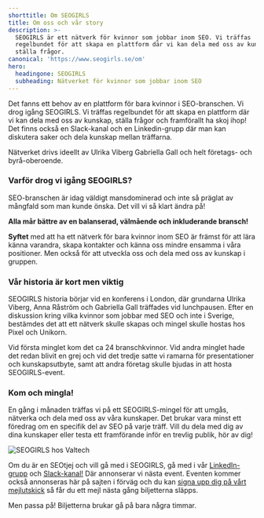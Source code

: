 ```yaml
---
shorttitle: Om SEOGIRLS
title: Om oss och vår story
description: >-
  SEOGIRLS är ett nätverk för kvinnor som jobbar inom SEO. Vi träffas
  regelbundet för att skapa en plattform där vi kan dela med oss av kunskap och
  ställa frågor. 
canonical: 'https://www.seogirls.se/om'
hero:
  headingone: SEOGIRLS
  subheading: Nätverket för kvinnor som jobbar inom SEO
---
```

Det fanns ett behov av en plattform för bara kvinnor i SEO-branschen. Vi drog igång SEOGIRLS. Vi träffas regelbundet för att skapa en plattform där vi kan dela med oss av kunskap, ställa frågor och framförallt ha skoj ihop! Det finns också en Slack-kanal och en Linkedin-grupp där man kan diskutera saker och dela kunskap mellan träffarna.

Nätverket drivs ideellt av Ulrika Viberg Gabriella Gall och helt företags- och byrå-oberoende.

### Varför drog vi igång SEOGIRLS?

SEO-branschen är idag väldigt mansdominerad och inte så präglat av mångfald som man kunde önska. Det vill vi så klart ändra på! 

**Alla mår bättre av en balanserad, välmående och inkluderande bransch!** 

**Syftet** med att ha ett nätverk för bara kvinnor inom SEO är främst för att lära känna varandra, skapa kontakter och känna oss mindre ensamma i våra positioner. Men också för att utveckla oss och dela med oss av kunskap i gruppen.

### Vår historia är kort men viktig

SEOGIRLS historia börjar vid en konferens i London, där grundarna Ulrika Viberg, Anna Råström och Gabriella Gall träffades vid lunchpausen. Efter en diskussion kring vilka kvinnor som jobbar med SEO och inte i Sverige, bestämdes det att ett nätverk skulle skapas och mingel skulle hostas hos Pixel och Unikorn. 

Vid första minglet kom det ca 24 branschkvinnor. Vid andra minglet hade det redan blivit en grej och vid det tredje satte vi ramarna för presentationer och kunskapsutbyte, samt att andra företag skulle bjudas in att hosta SEOGIRLS-event.  

### Kom och mingla!

En gång i månaden träffas vi på ett SEOGIRLS-mingel för att umgås, nätverka och dela med oss av våra kunskaper. Det brukar vara minst ett föredrag om en specifik del av SEO på varje träff. Vill du dela med dig av dina kunskaper eller testa ett framförande inför en trevlig publik, hör av dig!

![SEOGIRLS hos Valtech](/../assets/jennydrakenlind_20190926_0100_web-1-.jpg)

Om du är en SEOtjej och vill gå med i SEOGIRLS, gå med i vår [LinkedIn-grupp](https://www.linkedin.com/groups/12241414/) och [Slack-kanal!](https://join.slack.com/t/seogirls/shared_invite/zt-9woznsk4-0l~jobGRJun8tifYkAs2Vw) Där annonserar vi nästa event. Eventen kommer också annonseras här på sajten i förväg och du kan [signa upp dig på vårt mejlutskick](http://eepurl.com/gMgZTD) så får du ett mejl nästa gång biljetterna släpps. 

Men passa på! Biljetterna brukar gå på bara några timmar.
